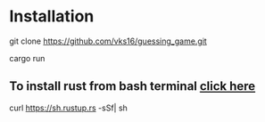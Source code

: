 # Installation
git clone https://github.com/vks16/guessing_game.git

cargo run


## To install rust from bash terminal [click here](https://www.rust-lang.org/tools/install)
curl https://sh.rustup.rs -sSf| sh

